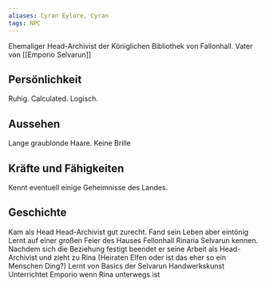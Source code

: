```yaml
---
aliases: Cyran Eylore, Cyran
tags: NPC
---
```


Ehemaliger Head-Archivist der Königlichen Bibliothek von Fallonhall. 
Vater von [[Emporio Selvarun]]

## Persönlichkeit
Ruhig. Calculated. Logisch.

## Aussehen
Lange graublonde Haare. Keine Brille

## Kräfte und Fähigkeiten
Kennt eventuell einige Geheimnisse des Landes.

## Geschichte
Kam als Head Head-Archivist gut zurecht. Fand sein Leben aber eintönig
Lernt auf einer großen Feier des Hauses Fellonhall Rinaria Selvarun kennen.
Nachdem sich die Beziehung festigt beendet er seine Arbeit als Head-Archivist und zieht zu Rina (Heiraten Elfen oder ist das eher so ein Menschen Ding?)
Lernt von Basics der Selvarun Handwerkskunst
Unterrichtet Emporio wenn Rina unterwegs ist
